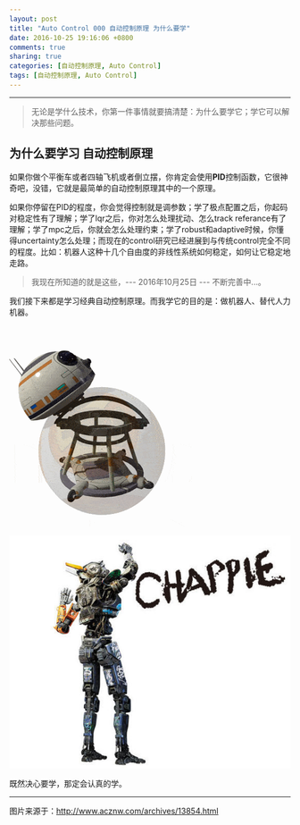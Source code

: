 ```yaml
---
layout: post
title: "Auto Control 000 自动控制原理 为什么要学"
date: 2016-10-25 19:16:06 +0800
comments: true
sharing: true
categories: [自动控制原理, Auto Control]
tags: [自动控制原理, Auto Control]
---
```




---

> 无论是学什么技术，你第一件事情就要搞清楚：为什么要学它；学它可以解决那些问题。

## 为什么要学习 自动控制原理

如果你做个平衡车或者四轴飞机或者倒立摆，你肯定会使用**PID**控制函数，它很神奇吧，没错，它就是最简单的自动控制原理其中的一个原理。

如果你停留在PID的程度，你会觉得控制就是调参数；学了极点配置之后，你起码对稳定性有了理解；学了lqr之后，你对怎么处理扰动、怎么track referance有了理解；学了mpc之后，你就会怎么处理约束；学了robust和adaptive时候，你懂得uncertainty怎么处理；而现在的control研究已经进展到与传统control完全不同的程度。比如：机器人这种十几个自由度的非线性系统如何稳定，如何让它稳定地走路。

> 我现在所知道的就是这些，--- 2016年10月25日 --- 不断完善中...。

我们接下来都是学习经典自动控制原理。而我学它的目的是：做机器人、替代人力机器。


![Alt Image](/images/2016-10-25-Auto-Control-Principle-of-automatic-control-Why-Learn/095350a5fc9fd60.gif)


![Alt text](/images/2016-10-25-Auto-Control-Principle-of-automatic-control-Why-Learn/1477392429765.png)

既然决心要学，那定会认真的学。

---


图片来源于：http://www.acznw.com/archives/13854.html




















